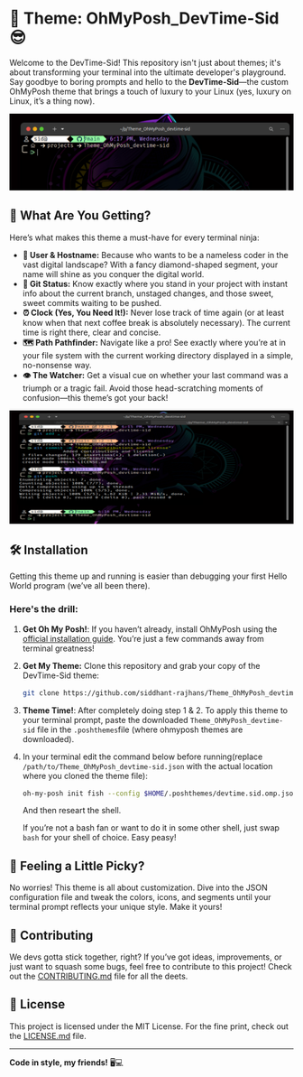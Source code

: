 # 🌟 Theme: OhMyPosh_DevTime-Sid 😎

Welcome to the DevTime-Sid! This repository isn't just about themes; it's about transforming your terminal into the ultimate developer's playground. Say goodbye to boring prompts and hello to the **DevTime-Sid**—the custom OhMyPosh theme that brings a touch of luxury to your Linux (yes, luxury on Linux, it’s a thing now).

![Peek Preview](./images/peek.png)

## 🚀 What Are You Getting?

Here’s what makes this theme a must-have for every terminal ninja:

- **👤 User & Hostname:** Because who wants to be a nameless coder in the vast digital landscape? With a fancy diamond-shaped segment, your name will shine as you conquer the digital world.
- **🌿 Git Status:** Know exactly where you stand in your project with instant info about the current branch, unstaged changes, and those sweet, sweet commits waiting to be pushed. 
- **⏰ Clock (Yes, You Need It!):** Never lose track of time again (or at least know when that next coffee break is absolutely necessary). The current time is right there, clear and concise.
- **🗺️ Path Pathfinder:** Navigate like a pro! See exactly where you’re at in your file system with the current working directory displayed in a simple, no-nonsense way.
- **👁️ The Watcher:** Get a visual cue on whether your last command was a triumph or a tragic fail. Avoid those head-scratching moments of confusion—this theme’s got your back!

![Tree Structure](./images/tree.png)

## 🛠️ Installation

Getting this theme up and running is easier than debugging your first Hello World program (we’ve all been there).

### Here's the drill:

1. **Get Oh My Posh!**: If you haven’t already, install OhMyPosh using the [official installation guide](https://ohmyposh.dev/docs/installation/windows). You’re just a few commands away from terminal greatness!

2. **Get My Theme:** Clone this repository and grab your copy of the DevTime-Sid theme:

    ```bash
    git clone https://github.com/siddhant-rajhans/Theme_OhMyPosh_devtime-sid.git
    ```
3. **Theme Time!**: After completely doing step 1 & 2. To apply this theme to your terminal prompt, paste the downloaded `Theme_OhMyPosh_devtime-sid` file in the `.poshthemes`file (where ohmyposh themes are downloaded).

4. In your terminal edit the command below before running(replace `/path/to/Theme_OhMyPosh_devtime-sid.json` with the actual location where you cloned the theme file):

    ```bash
    oh-my-posh init fish --config $HOME/.poshthemes/devtime.sid.omp.json | source
    ```

    And then researt the shell.
    
    If you’re not a bash fan or want to do it in some other shell, just swap `bash` for your shell of choice. Easy peasy!

## 🎨 Feeling a Little Picky?

No worries! This theme is all about customization. Dive into the JSON configuration file and tweak the colors, icons, and segments until your terminal prompt reflects your unique style. Make it yours!

## 🤝 Contributing

We devs gotta stick together, right? If you’ve got ideas, improvements, or just want to squash some bugs, feel free to contribute to this project! Check out the [CONTRIBUTING.md](CONTRIBUTING.md) file for all the deets.

## 📜 License

This project is licensed under the MIT License. For the fine print, check out the [LICENSE.md](LICENSE.md) file.

---

**Code in style, my friends!** 🖥️💻
